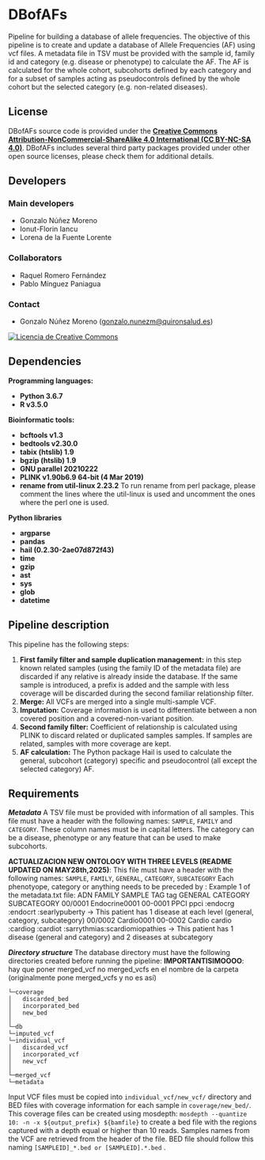 # DBofAFs
Pipeline for building a database of allele frequencies. The objective of this pipeline is to create and update a database of Allele Frequencies (AF) using vcf files. A metadata file in TSV must be provided with the sample id, family id and category (e.g. disease or phenotype)  to calculate the AF. The AF is calculated for the whole cohort, subcohorts defined by each category and for a subset of samples acting as pseudocontrols defined by the whole cohort but the selected category (e.g. non-related diseases).

## License
DBofAFs source code is provided under the [**Creative Commons Attribution-NonCommercial-ShareAlike 4.0 International (CC BY-NC-SA 4.0)**](https://creativecommons.org/licenses/by-nc-sa/4.0/). DBofAFs includes several third party packages provided under other open source licenses, please check them for additional details.

## Developers
### Main developers
 - Gonzalo Núñez Moreno
 - Ionut-Florin Iancu
 - Lorena de la Fuente Lorente

### Collaborators
 - Raquel Romero Fernández
 - Pablo Mínguez Paniagua

### Contact
 - Gonzalo Núñez Moreno (gonzalo.nunezm@quironsalud.es)

[![Licencia de Creative Commons](https://i.creativecommons.org/l/by-nc-sa/4.0/88x31.png)](http://creativecommons.org/licenses/by-nc-sa/4.0/)

## Dependencies

**Programming languages:**
- **Python 3.6.7**
- **R v3.5.0**

**Bioinformatic tools:**
- **bcftools v1.3**
- **bedtools v2.30.0** 
- **tabix (htslib) 1.9**
- **bgzip (htslib) 1.9**
- **GNU parallel 20210222**
- **PLINK v1.90b6.9 64-bit (4 Mar 2019)**
- **rename from util-linux 2.23.2** To run rename from perl package, please comment the lines where the util-linux is used and uncomment the ones where the perl one is used.


**Python libraries**
- **argparse**
- **pandas**
- **hail (0.2.30-2ae07d872f43)**
- **time**
- **gzip**
- **ast**
- **sys**
- **glob**
- **datetime**


## Pipeline description
This pipeline has the following steps:
1. **First family filter and sample duplication management:** in this step known related samples (using the family ID of the metadata file) are discarded if any relative is already inside the database. If the same sample is introduced, a prefix is added and the sample with less coverage will be discarded during the second familiar relationship filter.
2. **Merge:** All VCFs are merged into a single multi-sample VCF.
3. **Imputation:** Coverage information is used to differentiate between a non covered position and a covered-non-variant position.
4. **Second family filter:** Coefficient of  relationship is calculated using PLINK to discard related or duplicated samples samples. If samples are related, samples with more coverage are kept.
5. **AF calculation:** The Python package Hail is used to calculate the general, subcohort (category) specific and pseudocontrol (all except the selected category) AF. 

## Requirements
***Metadata*** 
A TSV file must be provided with information of all samples. This file must have a header with the following names: `SAMPLE`, `FAMILY` and `CATEGORY`. These column names must be in capital letters. The category can be a disease, phenotype or any feature that can be used to make subcohorts. 

**ACTUALIZACION NEW ONTOLOGY WITH THREE LEVELS (README UPDATED ON MAY28th,2025)**: This file must have a header with the following names: `SAMPLE`, `FAMILY`, `GENERAL`,	`CATEGORY`, `SUBCATEGORY`
Each phenotyope, category or anything needs to be preceded by : 
Example 1 of the metadata.txt file: 
ADN	FAMILY	SAMPLE	TAG	tag	GENERAL	CATEGORY	SUBCATEGORY
00/0001	Endocrine0001	00-0001	PPCI	ppci	:endocrg	:endocrt	:searlypuberty -> This patient has 1 disease at each level (general, category, subcategory)
00/0002	Cardio0001	00-0002 Cardio	cardio	:cardiog	:cardiot	:sarrythmias:scardiomiopathies -> This patient has 1 disease (general and category) and 2 diseases at subcategory

***Directory structure***
The database directory must have the following directories created before running the pipeline:
**IMPORTANTISIMOOOO**: hay que poner merged_vcf no merged_vcfs en el nombre de la carpeta (originalmente pone merged_vcfs y no es así)
```
└─coverage
│   discarded_bed
│   incorporated_bed   
│   new_bed   
│
└─db
└─imputed_vcf
└─individual_vcf
│   discarded_vcf
│   incorporated_vcf   
│   new_vcf   
│
└─merged_vcf
└─metadata
```
Input VCF files must be copied into `individual_vcf/new_vcf/` directory and BED files with coverage information for each sample in `coverage/new_bed/`. This coverage files can be created using mosdepth: `mosdepth --quantize 10: -n -x ${output_prefix} ${bamfile}` to create a bed file with the regions captured with a depth equal or higher than 10 reads. Samples names from the VCF are retrieved from the header of the file. BED file should follow this naming `[SAMPLEID]_*.bed or [SAMPLEID].*.bed` .
